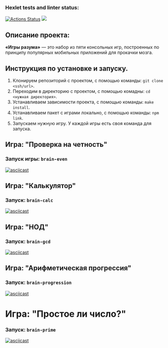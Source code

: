 ### Hexlet tests and linter status:
[![Actions Status](https://github.com/HornyKazuma/frontend-project-44/workflows/hexlet-check/badge.svg)](https://github.com/HornyKazuma/frontend-project-44/actions)
<a href="https://codeclimate.com/github/HornyKazuma/frontend-project-44/maintainability"><img src="https://api.codeclimate.com/v1/badges/9abd26e81718ca662a69/maintainability" /></a>
## Описание проекта:
**«Игры разума»** — это набор из пяти консольных игр, построенных по принципу популярных мобильных приложений для прокачки мозга.
## Инструкция по установке и запуску.
1. Клонируем репозиторий с проектом, с помощью команды: `git clone <ssh/url>`.
2. Переходим в директорию с проектом, с помощью комадны: `cd <нужная директория>`.
3. Устанавливаем зависимости проекта, с помощью команды: `make install`.
4. Устанавливаем пакет с играми локально, с помощью команды: `npm link`.
5. Запускаем нужную игру. У каждой игры есть своя команда для запуска.
## Игра: "Проверка на четность"
### Запуск игры: `brain-even`<br>
[![asciicast](https://asciinema.org/a/YDlBHq8XQ170zSOrAfNmf8Ikp.svg)](https://asciinema.org/a/YDlBHq8XQ170zSOrAfNmf8Ikp)
## Игра: "Калькулятор"
### Запуск: `brain-calc`<br>
[![asciicast](https://asciinema.org/a/knka8cAQ8BGtAVW6vmmzxoWGc.svg)](https://asciinema.org/a/knka8cAQ8BGtAVW6vmmzxoWGc)
## Игра: "НОД"
### Запуск: `brain-gcd`<br>
[![asciicast](https://asciinema.org/a/7JG28tdaoPyGx8jNwx1KXd5y5.svg)](https://asciinema.org/a/7JG28tdaoPyGx8jNwx1KXd5y5)
## Игра: "Арифметическая прогрессия"
### Запуск: `brain-progression`<br>
[![asciicast](https://asciinema.org/a/s2fKeqDRIOAoImxQb57QWbrbg.svg)](https://asciinema.org/a/s2fKeqDRIOAoImxQb57QWbrbg)
# Игра: "Простое ли число?"
### Запуск: `brain-prime`<br>
[![asciicast](https://asciinema.org/a/TOHdpQgBEtEU9WWZXu4otYzlG.svg)](https://asciinema.org/a/TOHdpQgBEtEU9WWZXu4otYzlG)
